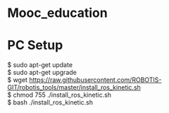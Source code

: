 # Mooc_education

# PC Setup

$ sudo apt-get update <br />
$ sudo apt-get upgrade <br />
$ wget https://raw.githubusercontent.com/ROBOTIS-GIT/robotis_tools/master/install_ros_kinetic.sh <br />
$ chmod 755 ./install_ros_kinetic.sh <br />
$ bash ./install_ros_kinetic.sh <br />
